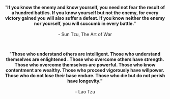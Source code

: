 <p align="center">
  "<strong>If you know the enemy and know yourself, you need not fear the result of a hundred battles. If you know yourself but not the enemy, for every victory gained you will also suffer a defeat. If you know neither the enemy nor yourself, you will succumb in every battle."</strong><br><br> - Sun Tzu, The Art of War
    <br>
  </p>

<br>

<p align="center">
  "<strong>Those who understand others are intelligent. Those who understand themselves are enlightened . Those who overcome others have strength. Those who overcome themselves are powerful. Those who know contentment are wealthy. Those who proceed vigorously have willpower. Those who do not lose their base endure. Those who die but do not perish have longevity."</strong><br><br> - Lao Tzu
    <br>
  </p>


